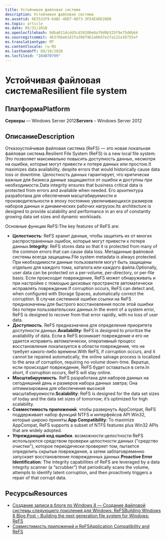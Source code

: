 ```yaml
---
title: Устойчивая файловая система
description: Устойчивая файловая система
ms.assetid: 6E5532F9-64BC-4DD7-9873-3FE4E4DE2DD0
ms.topic: article
ms.date: 05/31/2018
ms.openlocfilehash: 0dba011dcdd3cd39280e0a79d0b325f9e75d6b64
ms.sourcegitcommit: 46376be61d3fa308f9b1a06d7e2fa122a39755af
ms.translationtype: MT
ms.contentlocale: ru-RU
ms.lasthandoff: 09/10/2020
ms.locfileid: "104070799"
---
```

# <a name="resilient-file-system"></a><span data-ttu-id="a09da-103">Устойчивая файловая система</span><span class="sxs-lookup"><span data-stu-id="a09da-103">Resilient file system</span></span>

## <a name="platform"></a><span data-ttu-id="a09da-104">Платформа</span><span class="sxs-lookup"><span data-stu-id="a09da-104">Platform</span></span>

<span data-ttu-id="a09da-105">**Серверы** — Windows Server 2012</span><span class="sxs-lookup"><span data-stu-id="a09da-105">**Servers** – Windows Server 2012</span></span> 

## <a name="description"></a><span data-ttu-id="a09da-106">Описание</span><span class="sxs-lookup"><span data-stu-id="a09da-106">Description</span></span>

<span data-ttu-id="a09da-107">Отказоустойчивая файловая система (ReFS) — это новая локальная файловая система.</span><span class="sxs-lookup"><span data-stu-id="a09da-107">Resilient File System (ReFS) is a new local file system.</span></span> <span data-ttu-id="a09da-108">Это позволяет максимально повысить доступность данных, несмотря на ошибки, которые могут привести к потере данных или простою.</span><span class="sxs-lookup"><span data-stu-id="a09da-108">It maximizes data availability, despite errors that would historically cause data loss or downtime.</span></span> <span data-ttu-id="a09da-109">Целостность данных гарантирует, что критически важные для бизнеса данные защищаются от ошибок и доступны при необходимости.</span><span class="sxs-lookup"><span data-stu-id="a09da-109">Data integrity ensures that business critical data is protected from errors and available when needed.</span></span> <span data-ttu-id="a09da-110">Его архитектура разработана для обеспечения масштабируемости и производительности в эпоху постоянно увеличивающихся размеров наборов данных и динамических рабочих нагрузок.</span><span class="sxs-lookup"><span data-stu-id="a09da-110">Its architecture is designed to provide scalability and performance in an era of constantly growing data set sizes and dynamic workloads.</span></span>

<span data-ttu-id="a09da-111">Основные функции ReFS:</span><span class="sxs-lookup"><span data-stu-id="a09da-111">The key features of ReFS are:</span></span>

-   <span data-ttu-id="a09da-112">**Целостность**: ReFS хранит данные, чтобы защитить их от многих распространенных ошибок, которые могут привести к потере данных.</span><span class="sxs-lookup"><span data-stu-id="a09da-112">**Integrity**: ReFS stores data so that it is protected from many of the common errors that can cause data loss.</span></span> <span data-ttu-id="a09da-113">Метаданные файловой системы всегда защищены.</span><span class="sxs-lookup"><span data-stu-id="a09da-113">File system metadata is always protected.</span></span> <span data-ttu-id="a09da-114">При необходимости данные пользователя могут быть защищены отдельно для каждого тома, каталога или каждого файла.</span><span class="sxs-lookup"><span data-stu-id="a09da-114">Optionally, user data can be protected on a per-volume, per-directory, or per-file basis.</span></span> <span data-ttu-id="a09da-115">Если происходит повреждение, ReFS может обнаруживать и при настройке с помощью дисковых пространств автоматически исправлять повреждение.</span><span class="sxs-lookup"><span data-stu-id="a09da-115">If corruption occurs, ReFS can detect and, when configured with Storage Spaces, automatically correct the corruption.</span></span> <span data-ttu-id="a09da-116">В случае системной ошибки ссылки на ReFS предназначены для быстрого восстановления после этой ошибки без потери пользовательских данных.</span><span class="sxs-lookup"><span data-stu-id="a09da-116">In the event of a system error, ReFS is designed to recover from that error rapidly, with no loss of user data.</span></span>
-   <span data-ttu-id="a09da-117">**Доступность**. ReFS предназначена для определения приоритета доступности данных.</span><span class="sxs-lookup"><span data-stu-id="a09da-117">**Availability**: ReFS is designed to prioritize the availability of data.</span></span> <span data-ttu-id="a09da-118">Если в ReFS возникает повреждение и его не удается исправить автоматически, оперативный процесс восстановления локализуется в области повреждения, что не требует какого-либо времени.</span><span class="sxs-lookup"><span data-stu-id="a09da-118">With ReFS, if corruption occurs, and it cannot be repaired automatically, the online salvage process is localized to the area of corruption, requiring no volume down-time.</span></span> <span data-ttu-id="a09da-119">Вкратце, если происходит повреждение, ReFS будет оставаться в сети.</span><span class="sxs-lookup"><span data-stu-id="a09da-119">In short, if corruption occurs, ReFS will stay online.</span></span>
-   <span data-ttu-id="a09da-120">**Масштабируемость**. ReFS разработана для наборов данных на сегодняшний день и размеров набора данных завтра; Она оптимизирована для обеспечения высокой масштабируемости.</span><span class="sxs-lookup"><span data-stu-id="a09da-120">**Scalability**: ReFS is designed for the data set sizes of today and the data set sizes of tomorrow; it’s optimized for high scalability.</span></span>
-   <span data-ttu-id="a09da-121">**Совместимость приложений**. чтобы развернуть AppCompat, ReFS поддерживает набор функций NTFS и интерфейсов API Win32, которые широко приняты.</span><span class="sxs-lookup"><span data-stu-id="a09da-121">**App Compatibility**: To maximize AppCompat, ReFS supports a subset of NTFS features plus Win32 APIs that are widely adopted.</span></span>
-   <span data-ttu-id="a09da-122">**Упреждающий код ошибки**. возможности целостности ReFS используются средством проверки целостности данных ("средство очистки"), которое периодически проверяет том, пытается определить скрытые повреждения, а затем заблаговременно запускает восстановление поврежденных данных.</span><span class="sxs-lookup"><span data-stu-id="a09da-122">**Proactive Error Identification**: The integrity capabilities of ReFS are leveraged by a data integrity scanner (a “scrubber”) that periodically scans the volume, attempts to identify latent corruption, and then proactively triggers a repair of that corrupt data.</span></span>

## <a name="resources"></a><span data-ttu-id="a09da-123">Ресурсы</span><span class="sxs-lookup"><span data-stu-id="a09da-123">Resources</span></span>

-   [<span data-ttu-id="a09da-124">Создание записи в блоге по Windows 8 — Создание файловой системы следующего поколения для Windows: ReFS</span><span class="sxs-lookup"><span data-stu-id="a09da-124">Building Windows 8 Blog Post – Building the next generation file system for Windows: ReFS</span></span>](/archive/blogs/b8/building-the-next-generation-file-system-for-windows-refs)
-   [<span data-ttu-id="a09da-125">Совместимость приложений и ReFS</span><span class="sxs-lookup"><span data-stu-id="a09da-125">Application Compatibility and ReFS</span></span>](https://www.microsoft.com/download/en/details.aspx?id=29043)

 

 